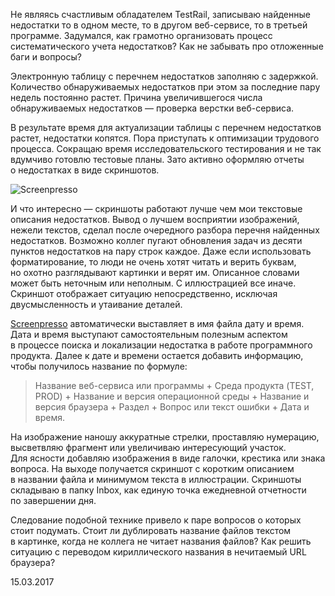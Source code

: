 Не являясь счастливым обладателем TestRail, записываю найденные недостатки то в одном месте, то в другом веб-сервисе, то в третьей программе. Задумался, как грамотно организовать процесс систематического учета недостатков? Как не забывать про отложенные баги и вопросы?

Электронную таблицу с перечнем недостатков заполняю с задержкой. Количество обнаруживаемых недостатков при этом за последние пару недель постоянно растет. Причина увеличившегося числа обнаруживаемых недостатков — проверка верстки веб-сервиса.

В результате время для актуализации таблицы с перечнем недостатков растет, недостатки копятся. Пора приступать к оптимизации трудового процесса. Сокращаю время исследовательского тестирования и не так вдумчиво готовлю тестовые планы. Зато активно оформляю отчеты о недостатках в виде скриншотов.

![Screenpresso](http://almeln.ru/pictures/Sample-screenshot-2017-03-15_08h44_58.png)

И что интересно — скриншоты работают лучше чем мои текстовые описания недостатков. Вывод о лучшем восприятии изображений, нежели текстов, сделал после очередного разбора перечня найденных недостатков. Возможно коллег пугают обновления задач из десяти пунктов недостатков на пару строк каждое. Даже если использовать форматирование, то люди не очень хотят читать и верить буквам, но охотно разглядывают картинки и верят им. Описанное словами может быть неточным или неполным. С иллюстрацией все иначе. Скриншот отображает ситуацию непосредственно, исключая двусмысленность и утаивание деталей.

[Screenpresso](https://www.screenpresso.com/) автоматически выставляет в имя файла дату и время. Дата и время выступают самостоятельным полезным аспектом в процессе поиска и локализации недостатка в работе программного продукта. Далее к дате и времени остается добавить информацию, чтобы получилось название по формуле:
> Название веб-сервиса или программы + Среда продукта (TEST, PROD) + Название и версия операционной среды + Название и версия браузера + Раздел + Вопрос или текст ошибки + Дата и время.

На изображение наношу аккуратные стрелки, проставляю нумерацию, высветвляю фрагмент или увеличиваю интересующий участок. Для ясности добавляю изображения в виде галочки, крестика или знака вопроса. На выходе получается скриншот с коротким описанием в названии файла и минимумом текста в иллюстрации. Скриншоты складываю в папку Inbox, как единую точка ежедневной отчетности по завершении дня.

Следование подобной технике привело к паре вопросов о которых стоит подумать. Стоит ли дублировать название файлов текстом в картинке, когда не коллега не читает названия файлов? Как решить ситуацию с переводом кириллического названия в нечитаемый URL браузера?

15.03.2017